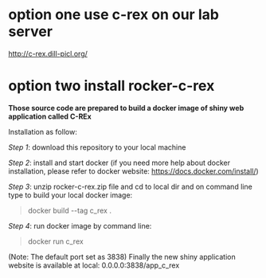 # option one use c-rex on our lab server
http://c-rex.dill-picl.org/

# option two install rocker-c-rex
**Those source code are prepared to build a docker image of shiny web application called C-REx**

Installation as follow:

_Step 1_:
download this repository to your local machine

_Step 2_:
install and start docker 
(if you need more help about docker installation, please refer to docker website: https://docs.docker.com/install/)

_Step 3_:
unzip rocker-c-rex.zip file and cd to local dir and on command line type to build your local docker image: 
>docker build --tag c_rex .

_Step 4_:
run docker image by command line: 
>docker run c_rex

(Note: The default port set as 3838)
Finally the new shiny application website is available at local: 0.0.0.0:3838/app_c_rex

